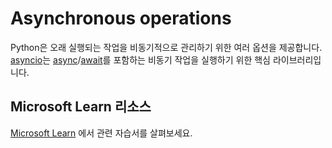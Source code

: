 # Asynchronous operations

Python은 오래 실행되는 작업을 비동기적으로 관리하기 위한 여러 옵션을 제공합니다. [asyncio](https://docs.python.org/3/library/asyncio.html)는 [async](https://docs.python.org/3/reference/compound_stmts.html#async-def)/[await](https://docs.python.org/3/reference/expressions.html#await)를 포함하는 비동기 작업을 실행하기 위한 핵심 라이브러리입니다.

## Microsoft Learn 리소스

[Microsoft Learn](https://learn.microsoft.com/?WT.mc_id=python-c9-niner) 에서 관련 자습서를 살펴보세요.
